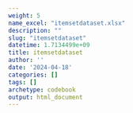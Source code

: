 ```yaml
---
weight: 5
name_excel: "itemsetdataset.xlsx"
description: ""
slug: "itemsetdataset"
datetime: 1.7134499e+09
title: itemsetdataset
author: ''
date: '2024-04-18'
categories: []
tags: []
archetype: codebook
output: html_document
---
```


<div class="tabcontent"></div>

